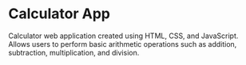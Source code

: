 # Calculator App
Calculator web application created using HTML, CSS, and JavaScript. Allows users to perform basic arithmetic operations such as addition, subtraction, multiplication, and division.
